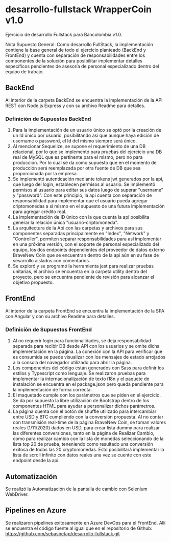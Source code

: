 # desarrollo-fullstack WrapperCoin v1.0
Ejercicio de desarrollo Fullstack para Bancolombia v1.0.

Nota Supuesto General: Como desarrollo FullStack, la implementación contiene la base general de todo el ejercicio planteado (BackEnd y FrontEnd)
y cuenta con separación de responsabilidades entre los componentes de la solución para posibilitar implementar detalles específicos pendientes de asesoría de personal especializado dentro del equipo de trabajo.

## BackEnd
Al interior de la carpeta BackEnd se encuentra la implementación de la API REST con Node.js Express y con su archivo Readme para detalles.

### Definición de Supuestos BackEnd
1. Para la implementación de un usuario único se optó por la creación de un Id único por usuario, posibilitando así que aunque haya edición de username o password, el Id del mismo siempre será único.
2. Al mencionar Sequelize, se supone el requerimiento de una DB relacional, por lo que se implementó para pruebas del ejercicio una DB real de MySQL que es pertinente para el mismo, pero no para producción. Por lo cual se da como supuesto que en el momento de producción será reemplazada por otra fuente de DB que sea proporcionada por la empresa. 
3. Se implementó autenticación mediante tokens jwt generados por la api, que luego del login, establecen permisos al usuario. Se implementó permisos al usuario para editar sus datos luego de superar "username" y "password". Con este principio, la api cuenta con separación de responsabilidad para implementar que el usuario pueda agregar criptomonedas a sí mismo en el supuesto de una futura implementación para agregar crédito real.
4. La implementación de ID único con la que cuenta la api posibilita generar la relación única "usuario-criptomoneda".
5. La arquitectura de la Api con las carpetas y archivos para sus componentes separadas principalmente en "Index", "Network" y "Controller", permiten separar responsabilidades para así implementar en una próxima versión, con el soporte de personal especializado del equipo, los dos endpoints dependientes del proveedor de datos externo BraveNew Coin que se encuentran dentro de la api aún en su fase de sesarrollo aislados con comentarios.
6. Se exploró y se programó la herramienta jest para realizar pruebas unitarias, el archivo se encuentra en la carpeta utility dentro del proyecto, pero se encuentra pendiente de revisión para alcanzar el objetivo propuesto.

## FrontEnd
Al interior de la carpeta FrontEnd se encuentra la implementación de la SPA con Angular y con su archivo Readme para detalles.

### Definición de Supuestos FrontEnd
1. Al no requerir login para funcionalidades, se deja responsabilidad separada para recibir DB desde API con los usuarios y se omite dicha implementación en la página. La conexión con la API para verificar que es consumida se puede visualizar con los mensajes de estado arrojados a la consola del navegador utilizado para abrir la página.
2. Los componentes del código están generados con Sass para definir los estilos y Typescript como lenguaje. Se realizaron pruebas para implementar la internacionalización de texto i18n y el paquete de instalación se encuentra en el package.json pero queda pendiente para la implementación de forma correcta.
3. El maquetado cumple con los parámetros que se piden en el ejercicio. Se da por supuesto la libre utilización de Bootstrap dentro de los componentes HTML para ayudar a personalizar dichos parámetros.
4. La página cuenta con el botón de shuffle utilizado para intercambiar entre USD y BTC cumpliendo con la conversión propuesta. Al no contar con transmisión real-time de la página BraveNew Coin, se toman valores reales (1/11/2020) dados en USD, para crear lista dummy para realizar las diferentes conversiones, tanto en la página de Realizar Cambio, como para realizar cambio con la lista de monedas seleccionando de la lista top 20 de prueba, teneniendo como resultado una conversión exitosa de todas las 20 cryptomonedas. Esto posibilitará implementar la lista de scroll infinito con datos reales una vez se cuente con este endpoint desde la api.

## Automatización
Se realizó la Automatización de la pantalla de cambio con Selenium WebDriver.

## Pipelines en Azure
Se realizaron pipelines exitosamente en Azure DevOps para el FrontEnd. Allí se encuentra el código fuente al igual que en el repositorio de Github: https://github.com/sebasbetap/desarrollo-fullstack.git

